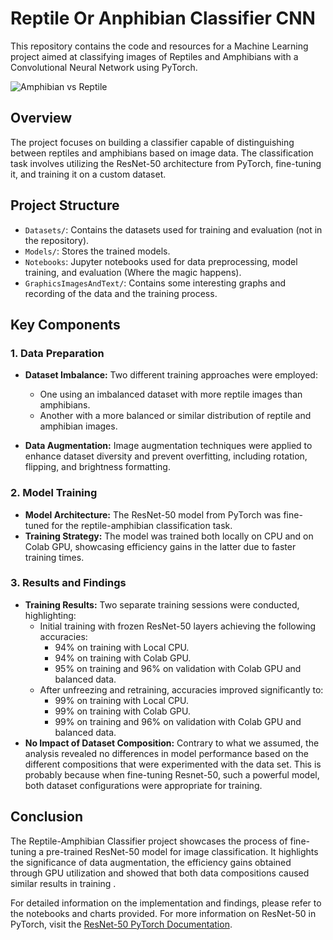 # Reptile Or Anphibian Classifier CNN

This repository contains the code and resources for a Machine Learning project aimed at classifying images of Reptiles and Amphibians with a Convolutional Neural Network using PyTorch.

![Amphibian vs Reptile](Presentation/Resources/Reptile-Amphibian.jpg)

## Overview

The project focuses on building a classifier capable of distinguishing between reptiles and amphibians based on image data. The classification task involves utilizing the ResNet-50 architecture from PyTorch, fine-tuning it, and training it on a custom dataset.

## Project Structure

- `Datasets/`: Contains the datasets used for training and evaluation (not in the repository).
- `Models/`: Stores the trained models.
- `Notebooks`: Jupyter notebooks used for data preprocessing, model training, and evaluation (Where the magic happens).
- `GraphicsImagesAndText/`: Contains some interesting graphs and recording of the data and the training process.

## Key Components

### 1. Data Preparation

- **Dataset Imbalance:** Two different training approaches were employed:
  - One using an imbalanced dataset with more reptile images than amphibians.
  - Another with a more balanced or similar distribution of reptile and amphibian images.

- **Data Augmentation:** Image augmentation techniques were applied to enhance dataset diversity and prevent overfitting, including rotation, flipping, and brightness formatting.

### 2. Model Training

- **Model Architecture:** The ResNet-50 model from PyTorch was fine-tuned for the reptile-amphibian classification task.
- **Training Strategy:** The model was trained both locally on CPU and on Colab GPU, showcasing efficiency gains in the latter due to faster training times.

### 3. Results and Findings

- **Training Results:** Two separate training sessions were conducted, highlighting:
  - Initial training with frozen ResNet-50 layers achieving the following accuracies:
    - 94% on training with Local CPU.
    - 94% on training with Colab GPU.
    - 95% on training and 96% on validation with Colab GPU and balanced data.
  - After unfreezing and retraining, accuracies improved significantly to:
    - 99% on training with Local CPU.
    - 99% on training with Colab GPU.
    - 99% on training and 96% on validation with Colab GPU and balanced data.
- **No Impact of Dataset Composition:** Contrary to what we assumed, the analysis revealed no differences in model performance based on the different compositions that were experimented with the data set. This is probably because when fine-tuning Resnet-50, such a powerful model, both dataset configurations were appropriate for training.

## Conclusion

The Reptile-Amphibian Classifier project showcases the process of fine-tuning a pre-trained ResNet-50 model for image classification. It highlights the significance of data augmentation, the efficiency gains obtained through GPU utilization and showed that both data compositions caused similar results in training .

For detailed information on the implementation and findings, please refer to the notebooks and charts provided.
For more information on ResNet-50 in PyTorch, visit the [ResNet-50 PyTorch Documentation](https://pytorch.org/vision/main/models/generated/torchvision.models.resnet50.html).
